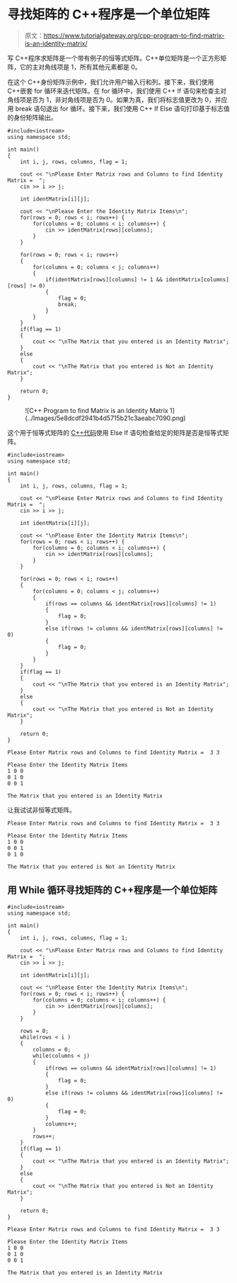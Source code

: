 # 寻找矩阵的 C++程序是一个单位矩阵

> 原文：<https://www.tutorialgateway.org/cpp-program-to-find-matrix-is-an-identity-matrix/>

写 C++程序求矩阵是一个带有例子的恒等式矩阵。C++单位矩阵是一个正方形矩阵，它的主对角线项是 1，所有其他元素都是 0。

在这个 C++身份矩阵示例中，我们允许用户输入行和列。接下来，我们使用 C++嵌套 for 循环来迭代矩阵。在 for 循环中，我们使用 C++ If 语句来检查主对角线项是否为 1，非对角线项是否为 0。如果为真，我们将标志值更改为 0，并应用 break 语句退出 for 循环。接下来，我们使用 C++ If Else 语句打印基于标志值的身份矩阵输出。

```
#include<iostream>
using namespace std;

int main()
{
	int i, j, rows, columns, flag = 1;

	cout << "\nPlease Enter Matrix rows and Columns to find Identity Matrix =  ";
	cin >> i >> j;

	int identMatrix[i][j];

	cout << "\nPlease Enter the Identity Matrix Items\n";
	for(rows = 0; rows < i; rows++)	{
		for(columns = 0; columns < i; columns++) {
			cin >> identMatrix[rows][columns];
		}		
	}

 	for(rows = 0; rows < i; rows++)
  	{
   		for(columns = 0; columns < j; columns++)
    	{
    		if(identMatrix[rows][columns] != 1 && identMatrix[columns][rows] != 0)
    		{
    			flag = 0;
    			break;
			}
   	 	}
  	}
  	if(flag == 1)
  	{
  		cout << "\nThe Matrix that you entered is an Identity Matrix";
	}
	else
	{
		cout << "\nThe Matrix that you entered is Not an Identity Matrix";
	}  	

 	return 0;
}
```

<figure class="wp-block-image size-large">![C++ Program to find Matrix is an Identity Matrix 1](../Images/5e8dcdf2941b4d5715b21c3aeabc7090.png)</figure>

这个用于恒等式矩阵的 [C++代码](https://www.tutorialgateway.org/cpp-programs/)使用 Else If 语句检查给定的矩阵是否是恒等式矩阵。

```
#include<iostream>
using namespace std;

int main()
{
	int i, j, rows, columns, flag = 1;

	cout << "\nPlease Enter Matrix rows and Columns to find Identity Matrix =  ";
	cin >> i >> j;

	int identMatrix[i][j];

	cout << "\nPlease Enter the Identity Matrix Items\n";
	for(rows = 0; rows < i; rows++)	{
		for(columns = 0; columns < i; columns++) {
			cin >> identMatrix[rows][columns];
		}		
	}

 	for(rows = 0; rows < i; rows++)
  	{
   		for(columns = 0; columns < j; columns++)
    	{
    		if(rows == columns && identMatrix[rows][columns] != 1)
    		{
    			flag = 0;
			}
			else if(rows != columns && identMatrix[rows][columns] != 0)
			{
				flag = 0;
			}
   	 	}
  	}
  	if(flag == 1)
  	{
  		cout << "\nThe Matrix that you entered is an Identity Matrix";
	}
	else
	{
		cout << "\nThe Matrix that you entered is Not an Identity Matrix";
	}  	

 	return 0;
}
```

```
Please Enter Matrix rows and Columns to find Identity Matrix =  3 3

Please Enter the Identity Matrix Items
1 0 0
0 1 0
0 0 1

The Matrix that you entered is an Identity Matrix
```

让我试试非恒等式矩阵。

```
Please Enter Matrix rows and Columns to find Identity Matrix =  3 3

Please Enter the Identity Matrix Items
1 0 0
0 0 1
0 1 0

The Matrix that you entered is Not an Identity Matrix
```

## 用 While 循环寻找矩阵的 C++程序是一个单位矩阵

```
#include<iostream>
using namespace std;

int main()
{
	int i, j, rows, columns, flag = 1;

	cout << "\nPlease Enter Matrix rows and Columns to find Identity Matrix =  ";
	cin >> i >> j;

	int identMatrix[i][j];

	cout << "\nPlease Enter the Identity Matrix Items\n";
	for(rows = 0; rows < i; rows++)	{
		for(columns = 0; columns < i; columns++) {
			cin >> identMatrix[rows][columns];
		}		
	}

	rows = 0; 
 	while(rows < i )
  	{
  		columns = 0; 
   		while(columns < j)
    	{
    		if(rows == columns && identMatrix[rows][columns] != 1)
    		{
    			flag = 0;
			}
			else if(rows != columns && identMatrix[rows][columns] != 0)
			{
				flag = 0;
			}
			columns++;
   	 	}
   	 	rows++;
  	}
  	if(flag == 1)
  	{
  		cout << "\nThe Matrix that you entered is an Identity Matrix";
	}
	else
	{
		cout << "\nThe Matrix that you entered is Not an Identity Matrix";
	}  	

 	return 0;
}
```

```
Please Enter Matrix rows and Columns to find Identity Matrix =  3 3

Please Enter the Identity Matrix Items
1 0 0
0 1 0
0 0 1

The Matrix that you entered is an Identity Matrix
```